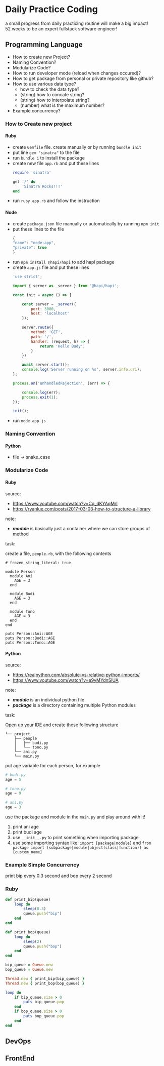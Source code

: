 # Daily Practice Coding

a small progress from daily practicing routine will make a big impact!    
52 weeks to be an expert fullstack software engineer!

## Programming Language

- How to create new Project?
- Naming Convention?
- Modularize Code?
- How to run developer mode (reload when changes occured)?
- How to get package from personal or private repository like github?
- How to use various data type?
    - how to check the data type?
    - (string) how to concate string?
    - (string) how to interpolate string?
    - (number) what is the maximum number?
- Example concurrency?


### How to Create new project

#### Ruby

- create `Gemfile` file. create manually or by running `bundle init`
- put line `gem "sinatra"` to the file
- run `bundle i` to install the package
- create new file `app.rb` and put these lines
    ```rb
    require 'sinatra'

    get '/' do
        'Sinatra Rocks!!!'
    end
    ```
- run `ruby app.rb` and follow the instruction

#### Node

- create `package.json` file manually or automatically by running `npm init`
- put these lines to the file
    ```js
    {
    "name": "node-app",
    "private": true
    }
    ```
- run `npm install @hapi/hapi` to add hapi package 
- create `app.js` file and put these lines 
    ```js
    'use strict';

    import { server as _server } from '@hapi/hapi';

    const init = async () => {

        const server = _server({
            port: 3000,
            host: 'localhost'
        });

        server.route({
            method: 'GET',
            path: '/',
            handler: (request, h) => {
                return 'Hello Budy';
            }
        })

        await server.start();
        console.log('Server running on %s', server.info.uri);
    };

    process.on('unhandledRejection', (err) => {

        console.log(err);
        process.exit(1);
    });

    init();
    ```
- run `node app.js`

### Naming Convention

#### Python

- file -> snake_case


### Modularize Code

#### Ruby

source:
- https://www.youtube.com/watch?v=Cq_dKYAqMrI
- https://ryanlue.com/posts/2017-03-03-how-to-structure-a-library

note:
- **_module_** is basically just a container where we can store groups of method

task:

create a file, `people.rb`, with the following contents

```
# frozen_string_literal: true

module Person
  module Ani
    AGE = 3
  end

  module Budi
    AGE = 3
  end

  module Tono
    AGE = 3
  end
end

puts Person::Ani::AGE
puts Person::Budi::AGE
puts Person::Tono::AGE
```



#### Python 

source: 
- https://realpython.com/absolute-vs-relative-python-imports/
- https://www.youtube.com/watch?v=e9yMYdnSlUA

note:
- **_module_** is an individual python file
- **_package_** is a directory containing multiple Python modules

task:

Open up your IDE and create these following structure

```
└── project
    ├── people
    │   ├── budi.py
    │   └── tono.py
    └── ani.py
    └── main.py
```

put age variable for each person, for example

```py
# budi.py
age = 5
```

```py
# tono.py
age = 9
```

```py
# ani.py
age = 3
```

use the package and module in the `main.py` and play around with it!

1. print ani age 
2. print budi age
3. use `__init__.py` to print something when importing package
4. use some importing syntax like: `import [package|module]` and `from package import [subpackage|module|object(class|function)] as [custom_name]`



### Example Simple Concurrency

print bip every 0.3 second and bop every 2 second

### Ruby

```rb
def print_bip(queue)
    loop do
        sleep(0.3)
        queue.push("bip")
    end
end

def print_bop(queue)
    loop do
        sleep(2)
        queue.push("bop")
    end
end

bip_queue = Queue.new
bop_queue = Queue.new

Thread.new { print_bip(bip_queue) }
Thread.new { print_bop(bop_queue) }

loop do 
    if bip_queue.size > 0 
        puts bip_queue.pop
    end
    if bop_queue.size > 0 
        puts bop_queue.pop
    end 
end
```


## DevOps




## FrontEnd